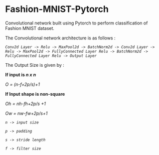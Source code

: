 # Fashion-MNIST-Pytorch
Convolutional network built using Pytorch to perform classification of Fashion MNIST dataset.

The Convolutional network architecture is as follows :

_```Conv2d Layer -> Relu -> MaxPool2d -> BatchNorm2d -> Conv2d Layer -> Relu -> MaxPool2d -> FullyConnected Layer Relu -> BatchNorm2d -> FullyConnected Layer Relu -> Output Layer```_

The Output Size is given by :

**If input is _n x n_**

_O = (n-f+2p/s)+1_

**If Input shape is non-square**

_Oh = nh-fh+2p/s +1_

_Ow = nw-fw+2p/s+1_
    
_`n -> input size`_

_`p -> padding`_

_`s -> stride length`_

_`f -> filter size`_